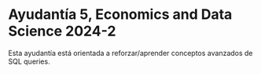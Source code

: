 # Ayudantía 5, Economics and Data Science 2024-2

Esta ayudantía está orientada a reforzar/aprender conceptos avanzados de SQL queries.
